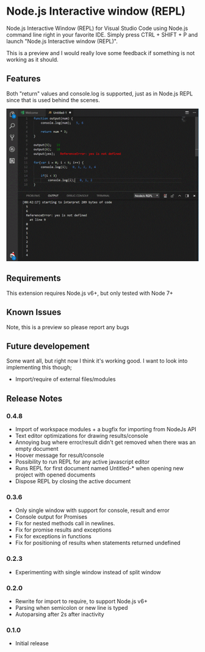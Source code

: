 # Node.js Interactive window (REPL)

Node.js Interactive Window (REPL) for Visual Studio Code using Node.js command line right in your favorite IDE. Simply press CTRL + SHIFT + P and launch "Node.js Interactive window (REPL)". 

This is a preview and I would really love some feedback if something is not working as it should. 

## Features

Both "return" values and console.log is supported, just as in Node.js REPL since that is used behind the scenes.

![Screenshot of Node.js Interactive window (REPL)](./preview.gif)

## Requirements

This extension requires Node.js v6+, but only tested with Node 7+

## Known Issues

Note, this is a preview so please report any bugs 

## Future developement

Some want all, but right now I think it's working good. I want to look into implementing this though;
- Import/require of external files/modules

## Release Notes

### 0.4.8
- Import of workspace modules + a bugfix for importing from NodeJs API
- Text editor optimizations for drawing results/console
- Annoying bug where error/result didn't get removed when there was an empty document
- Hoover message for result/console
- Possibility to run REPL for any active javascript editor
- Runs REPL for first document named Untitled-* when opening new project with opened documents
- Dispose REPL by closing the active document

### 0.3.6
- Only single window with support for console, result and error
- Console output for Promises
- Fix for nested methods call in newlines.
- Fix for promise results and exceptions
- Fix for exceptions in functions
- Fix for positioning of results when statements returned undefined

### 0.2.3

- Experimenting with single window instead of split window

### 0.2.0

- Rewrite for import to require, to support Node.js v6+
- Parsing when semicolon or new line is typed
- Autoparsing after 2s after inactivity

### 0.1.0

- Initial release